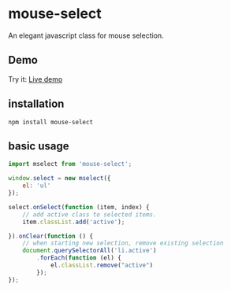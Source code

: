 # mouse-select
An elegant javascript class for mouse selection.

## Demo
Try it: [Live demo](https://codepen.io/anon/pen/vrWXxX)

## installation
````
npm install mouse-select
````

## basic usage
````javascript
import mselect from 'mouse-select';

window.select = new mselect({
    el: 'ul'
});

select.onSelect(function (item, index) {
    // add active class to selected items.
    item.classList.add('active');

}).onClear(function () {
    // when starting new selection, remove existing selection
    document.querySelectorAll('li.active')
        .forEach(function (el) {
            el.classList.remove("active")
        });
});

````
